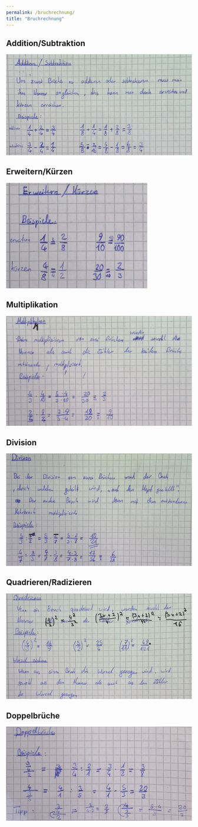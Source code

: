 ```yaml
---
permalink: /bruchrechnung/
title: "Bruchrechnung"
---
```


## Addition/Subtraktion

![](../assets/images/2022-06-20-22-21-29.png)

## Erweitern/Kürzen

![](../assets/images/2022-06-20-22-22-04.png)

## Multiplikation

![](../assets/images/2022-06-20-22-22-35.png)

## Division

![](../assets/images/2022-06-20-22-23-07.png)

## Quadrieren/Radizieren

![](../assets/images/2022-06-20-22-23-33.png)

## Doppelbrüche

![](../assets/images/2022-06-20-22-23-50.png)